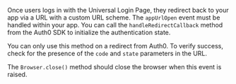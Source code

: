 <!--markdownlint-disable MD041 -->

Once users logs in with the Universal Login Page, they redirect back to your app via a URL with a custom URL scheme. The `appUrlOpen` event must be handled within your app. You can call the `handleRedirectCallback` method from the Auth0 SDK to initialize the authentication state.

You can only use this method on a redirect from Auth0. To verify success, check for the presence of the `code` and `state` parameters in the URL.

The `Browser.close()` method should close the browser when this event is raised.
